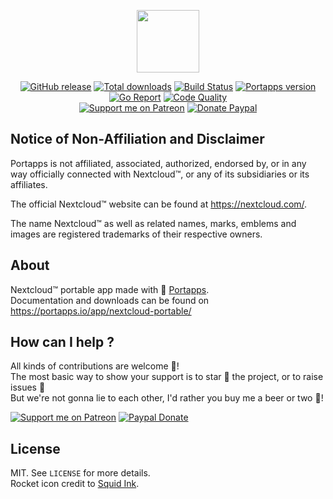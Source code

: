 <p align="center"><a href="https://portapps.io/app/nextcloud-portable/" target="_blank"><img width="100" src="https://github.com/portapps/nextcloud-portable/blob/master/res/papp.png"></a></p>

<p align="center">
  <a href="https://portapps.io/app/nextcloud-portable/#download"><img src="https://img.shields.io/github/release/portapps/nextcloud-portable.svg?style=flat-square" alt="GitHub release"></a>
  <a href="https://portapps.io/app/nextcloud-portable/#download"><img src="https://img.shields.io/github/downloads/portapps/nextcloud-portable/total.svg?style=flat-square" alt="Total downloads"></a>
  <a href="https://travis-ci.com/portapps/nextcloud-portable"><img src="https://img.shields.io/travis/com/portapps/nextcloud-portable/master.svg?style=flat-square" alt="Build Status"></a>
  <a href="https://github.com/portapps/portapps"><img src="https://img.shields.io/badge/portapps-1.24.1-479fdb.svg?style=flat-square" alt="Portapps version"></a>
  <a href="https://goreportcard.com/report/github.com/portapps/nextcloud-portable"><img src="https://goreportcard.com/badge/github.com/portapps/nextcloud-portable?style=flat-square" alt="Go Report"></a>
  <a href="https://www.codacy.com/app/portapps/nextcloud-portable"><img src="https://img.shields.io/codacy/grade/310ed5a6aba243f399fdd7b7e99d5533.svg?style=flat-square" alt="Code Quality"></a>
  <br /><a href="https://www.patreon.com/crazymax"><img src="https://img.shields.io/badge/donate-patreon-fb664e.svg?style=flat-square" alt="Support me on Patreon"></a>
  <a href="https://www.paypal.me/crazyws"><img src="https://img.shields.io/badge/donate-paypal-7057ff.svg?style=flat-square" alt="Donate Paypal"></a>
</p>

## Notice of Non-Affiliation and Disclaimer

Portapps is not affiliated, associated, authorized, endorsed by, or in any way officially connected with Nextcloud™, or any of its subsidiaries or its affiliates.

The official Nextcloud™ website can be found at https://nextcloud.com/.

The name Nextcloud™ as well as related names, marks, emblems and images are registered trademarks of their respective owners.

## About

Nextcloud™ portable app made with 🚀 [Portapps](https://portapps.io).<br />
Documentation and downloads can be found on https://portapps.io/app/nextcloud-portable/

## How can I help ?

All kinds of contributions are welcome :raised_hands:!<br />
The most basic way to show your support is to star :star2: the project, or to raise issues :speech_balloon:<br />
But we're not gonna lie to each other, I'd rather you buy me a beer or two :beers:!

[![Support me on Patreon](https://portapps.io/img/patreon.png)](https://www.patreon.com/crazymax) 
[![Paypal Donate](https://portapps.io/img/paypal-donate.png)](https://www.paypal.me/crazyws)

## License

MIT. See `LICENSE` for more details.<br />
Rocket icon credit to [Squid Ink](http://thesquid.ink).
